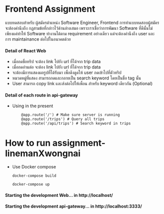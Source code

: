 # Frontend Assignment

แบบทดสอบสำหรับ ผู้สมัครตำแหน่ง Software Engineer, Frontend การทำแบบทดสอบผู้สมัครจะต้องคำนึงถึง กฎสามข้อที่กล่าวไว้ด้านล่างเสมอ เพราะเราเชื่อว่าการพัฒนา Software ที่ดีนั้นไม่เพียงแค่ทำให้ Software ทำงานได้ตาม requirement อย่างเดียว แต่จะต้องคำนึงถึง user และการ maintainance ต่อไปในอนาคตด้วย

#### Detail of React Web

- เมื่อกดชื่อทริป จะต้อง link ไปยัง url ที่ได้จาก trip data
- เมื่อกดอ่านต่อ จะต้อง link ไปยัง url ที่ได้จาก trip data
- จะต้องมีการแสดงผลรูปที่ได้รับมา เพื่อดึงดูดให้ user กดเข้าไปที่ตัวทริป
- หมวดหมู่ที่แสดง สามารถกดและกลายเป็น search keyword โดยเป็นชื่อ tag นั้น
- User สามารถ copy link และส่งต่อไปให้เพื่อน สำหรับ keyword เดียวกัน (Optional)

#### Detail of each route in api-gateway

* Using in the present
    ```express
        @app.route('/') # Make sure server is running
        @app.route('/trips') # Query all trips
        @app.route('/api/trips') # Search keyword in trips    

# How to run assignment-linemanXwongnai 
* Use Docker compose
  ```
  docker-compose build

  docker-compose up
  ```

#### Starting the development Web... in http://localhost/
#### Starting the development api-gateway... in http://localhost:3333/
